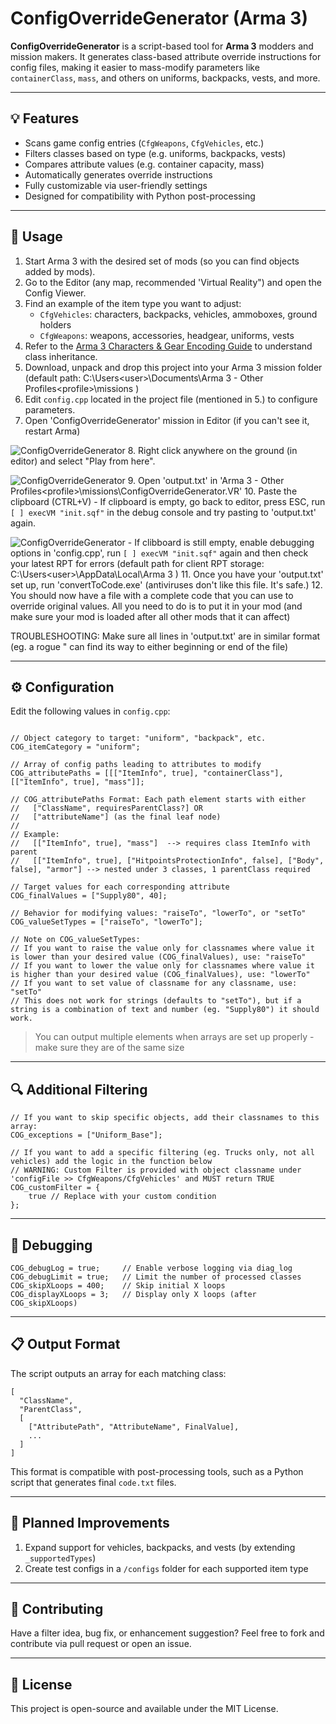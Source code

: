 # ConfigOverrideGenerator (Arma 3)

**ConfigOverrideGenerator** is a script-based tool for **Arma 3** modders and mission makers. It generates class-based attribute override instructions for config files, making it easier to mass-modify parameters like `containerClass`, `mass`, and others on uniforms, backpacks, vests, and more.

---

## 💡 Features

- Scans game config entries (`CfgWeapons`, `CfgVehicles`, etc.)
- Filters classes based on type (e.g. uniforms, backpacks, vests)
- Compares attribute values (e.g. container capacity, mass)
- Automatically generates override instructions
- Fully customizable via user-friendly settings
- Designed for compatibility with Python post-processing

---

## 🚀 Usage

1. Start Arma 3 with the desired set of mods (so you can find objects added by mods).
2. Go to the Editor (any map, recommended 'Virtual Reality") and open the Config Viewer.
3. Find an example of the item type you want to adjust:
   - `CfgVehicles`: characters, backpacks, vehicles, ammoboxes, ground holders
   - `CfgWeapons`: weapons, accessories, headgear, uniforms, vests
4. Refer to the [Arma 3 Characters & Gear Encoding Guide](https://community.bistudio.com/wiki/Arma_3:_Characters_And_Gear_Encoding_Guide#Uniform_Configuration) to understand class inheritance.
5. Download, unpack and drop this project into your Arma 3 mission folder (default path: C:\Users\<user>\Documents\Arma 3 - Other Profiles\<profile>\missions )
6. Edit `config.cpp` located in the project file (mentioned in 5.) to configure parameters.
7. Open 'ConfigOverrideGenerator' mission in Editor (if you can't see it, restart Arma)

![ConfigOverrideGenerator](https://drive.usercontent.google.com/download?id=1-pfGO6jN4Er6m6Fhsy3NVGe5TTp4HJiH)
8. Right click anywhere on the ground (in editor) and select "Play from here".
 
![ConfigOverrideGenerator](https://drive.usercontent.google.com/download?id=1-cXM53bmFRPJD8dB16_oUUVD6fZ1fswF)
9. Open 'output.txt' in 'Arma 3 - Other Profiles\<profile>\missions\ConfigOverrideGenerator.VR'
10. Paste the clipboard (CTRL+V)
	- If clipboard is empty, go back to editor, press ESC, run `[ ] execVM "init.sqf"` in the debug console and try pasting to 'output.txt' again.
 
![ConfigOverrideGenerator](https://drive.usercontent.google.com/download?id=1-ZCoZohJ06I2iEGPiDZJ5PVLmvV6Vp1A)
	- If clibboard is still empty, enable debugging options in 'config.cpp', run `[ ] execVM "init.sqf"` again and then check your latest RPT for errors (default path for client RPT storage: C:\Users\<user>\AppData\Local\Arma 3 )
11. Once you have your 'output.txt' set up, run 'convertToCode.exe' (antiviruses don't like this file. It's safe.)
12. You should now have a file with a complete code that you can use to override original values. All you need to do is to put it in your mod (and make sure your mod is loaded after all other mods that it can affect)


TROUBLESHOOTING: Make sure all lines in 'output.txt' are in similar format (eg. a rogue " can find its way to either beginning or end of the file)

---

## ⚙️ Configuration

Edit the following values in `config.cpp`:

```sqf

// Object category to target: "uniform", "backpack", etc.
COG_itemCategory = "uniform";

// Array of config paths leading to attributes to modify
COG_attributePaths = [[["ItemInfo", true], "containerClass"], [["ItemInfo", true], "mass"]];

// COG_attributePaths Format: Each path element starts with either
//   ["ClassName", requiresParentClass?] OR
//   ["attributeName"] (as the final leaf node)
//
// Example:
//   [["ItemInfo", true], "mass"]  --> requires class ItemInfo with parent
//   [["ItemInfo", true], ["HitpointsProtectionInfo", false], ["Body", false], "armor"] --> nested under 3 classes, 1 parentClass required

// Target values for each corresponding attribute
COG_finalValues = ["Supply80", 40];

// Behavior for modifying values: "raiseTo", "lowerTo", or "setTo"
COG_valueSetTypes = ["raiseTo", "lowerTo"];

// Note on COG_valueSetTypes:
// If you want to raise the value only for classnames where value it is lower than your desired value (COG_finalValues), use: "raiseTo"
// If you want to lower the value only for classnames where value it is higher than your desired value (COG_finalValues), use: "lowerTo"
// If you want to set value of classname for any classname, use: "setTo"
// This does not work for strings (defaults to "setTo"), but if a string is a combination of text and number (eg. "Supply80") it should work.

```

> You can output multiple elements when arrays are set up properly - make sure they are of the same size

---

## 🔍 Additional Filtering

```sqf
// If you want to skip specific objects, add their classnames to this array:
COG_exceptions = ["Uniform_Base"];

// If you want to add a specific filtering (eg. Trucks only, not all vehicles) add the logic in the function below
// WARNING: Custom Filter is provided with object classname under 'configFile >> CfgWeapons/CfgVehicles' and MUST return TRUE
COG_customFilter = {
    true // Replace with your custom condition
};
```

---

## 🐞 Debugging

```sqf
COG_debugLog = true;     // Enable verbose logging via diag_log
COG_debugLimit = true;   // Limit the number of processed classes
COG_skipXLoops = 400;    // Skip initial X loops
COG_displayXLoops = 3;   // Display only X loops (after COG_skipXLoops)
```

---

## 📋 Output Format

The script outputs an array for each matching class:

```sqf
[
  "ClassName",
  "ParentClass",
  [
    ["AttributePath", "AttributeName", FinalValue],
    ...
  ]
]
```

This format is compatible with post-processing tools, such as a Python script that generates final `code.txt` files.

---

## 📌 Planned Improvements

1. Expand support for vehicles, backpacks, and vests (by extending `_supportedTypes`)
2. Create test configs in a `/configs` folder for each supported item type

---

## 🧩 Contributing

Have a filter idea, bug fix, or enhancement suggestion? Feel free to fork and contribute via pull request or open an issue.

---

## 📜 License

This project is open-source and available under the MIT License.
